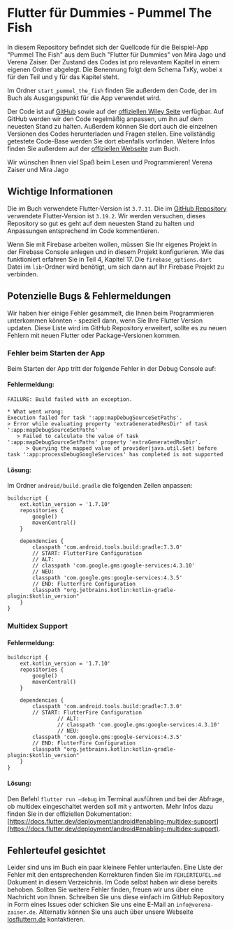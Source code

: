 # Flutter für Dummies - Pummel The Fish
In diesem Repository befindet sich der Quellcode für die Beispiel-App "Pummel The Fish" aus dem Buch "Flutter für Dummies" von Mira Jago und Verena Zaiser. Der Zustand des Codes ist pro relevantem Kapitel in einem eigenen Ordner abgelegt. Die Benennung folgt dem Schema TxKy, wobei x für den Teil und y für das Kapitel steht.

Im Ordner `start_pummel_the_fish` finden Sie außerdem den Code, der im Buch als Ausgangspunkt für die App verwendet wird. 

Der Code ist auf [GitHub](https://github.com/novas1r1/pummel_the_fish) sowie auf der [offiziellen Wiley Seite](https://wiley-vch.de/ISBN9783527720293) verfügbar. Auf GitHub werden wir den Code regelmäßig anpassen, um ihn auf dem neuesten Stand zu halten. Außerdem können Sie dort auch die einzelnen Versionen des Codes herunterladen und Fragen stellen. Eine vollständig getestete Code-Base werden Sie dort ebenfalls vorfinden. Weitere Infos finden Sie außerdem auf der [offiziellen Webseite](https://losfluttern.de) zum Buch.

Wir wünschen Ihnen viel Spaß beim Lesen und Programmieren!
Verena Zaiser und Mira Jago

## Wichtige Informationen
Die im Buch verwendete Flutter-Version ist `3.7.11`. Die im [GitHub Repository](https://github.com/novas1r1/pummel_the_fish) verwendete Flutter-Version ist `3.19.2`. Wir werden versuchen, dieses Repository so gut es geht auf dem neuesten Stand zu halten und Anpassungen entsprechend im Code kommentieren.

Wenn Sie mit Firebase arbeiten wollen, müssen Sie Ihr eigenes Projekt in der Firebase Console anlegen und in diesem Projekt konfigurieren. Wie das funktioniert erfahren Sie in Teil 4, Kapitel 17. Die `firebase_options.dart` Datei im `lib`-Ordner wird benötigt, um sich dann auf Ihr Firebase Projekt zu verbinden.

## Potenzielle Bugs & Fehlermeldungen
Wir haben hier einige Fehler gesammelt, die Ihnen beim Programmieren unterkommen könnten - speziell dann, wenn Sie Ihre Flutter Version updaten. Diese Liste wird im GitHub Repository erweitert, sollte es zu neuen Fehlern mit neuen Flutter oder Package-Versionen kommen.

### Fehler beim Starten der App
Beim Starten der App tritt der folgende Fehler in der Debug Console auf:

#### Fehlermeldung:
```
FAILURE: Build failed with an exception.

* What went wrong:
Execution failed for task ':app:mapDebugSourceSetPaths'.
> Error while evaluating property 'extraGeneratedResDir' of task ':app:mapDebugSourceSetPaths'
   > Failed to calculate the value of task ':app:mapDebugSourceSetPaths' property 'extraGeneratedResDir'.
      > Querying the mapped value of provider(java.util.Set) before task ':app:processDebugGoogleServices' has completed is not supported
```
#### Lösung: 
Im Ordner `android/build.gradle` die folgenden Zeilen anpassen:
```
buildscript {
    ext.kotlin_version = '1.7.10'
    repositories {
        google()
        mavenCentral()
    }

    dependencies {
        classpath 'com.android.tools.build:gradle:7.3.0'
        // START: FlutterFire Configuration
		// ALT:
		// classpath 'com.google.gms:google-services:4.3.10'
		// NEU:
        classpath 'com.google.gms:google-services:4.3.5'
        // END: FlutterFire Configuration
        classpath "org.jetbrains.kotlin:kotlin-gradle-plugin:$kotlin_version"
    }
}
```
### Multidex Support
#### Fehlermeldung:
```
buildscript {
    ext.kotlin_version = '1.7.10'
    repositories {
        google()
        mavenCentral()
    }

    dependencies {
        classpath 'com.android.tools.build:gradle:7.3.0'
        // START: FlutterFire Configuration
				// ALT:
				// classpath 'com.google.gms:google-services:4.3.10'
				// NEU:
        classpath 'com.google.gms:google-services:4.3.5'
        // END: FlutterFire Configuration
        classpath "org.jetbrains.kotlin:kotlin-gradle-plugin:$kotlin_version"
    }
}
```

#### Lösung:
Den Befehl `flutter run —debug` im Terminal ausführen und bei der Abfrage, ob multidex eingeschaltet werden soll mit `y` antworten. Mehr Infos dazu finden Sie in der offiziellen Dokumentation: [https://docs.flutter.dev/deployment/android#enabling-multidex-support](https://docs.flutter.dev/deployment/android#enabling-multidex-support).

## Fehlerteufel gesichtet
Leider sind uns im Buch ein paar kleinere Fehler unterlaufen. Eine Liste der Fehler mit den entsprechenden Korrekturen finden Sie im `FEHLERTEUFEL.md` Dokument in diesem Verzeichnis. Im Code selbst haben wir diese bereits behoben. Sollten Sie weitere Fehler finden, freuen wir uns über eine Nachricht von Ihnen. Schreiben Sie uns diese einfach im GitHub Repository in Form eines Issues oder schicken Sie uns eine E-Mail an `info@verena-zaiser.de`. Alternativ können Sie uns auch über unsere Webseite [losfluttern.de](https://losfluttern.de) kontaktieren.
